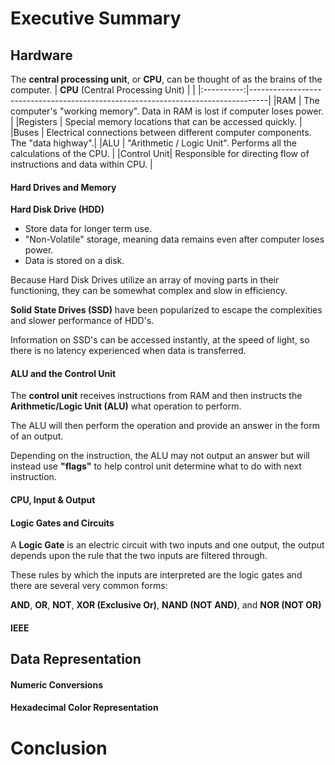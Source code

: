 # Executive Summary
## Hardware
The **central processing unit**, or **CPU**, can be thought of as the brains of the computer.
| **CPU** (Central Processing Unit)        |                                                    |
|:----------:|----------------------------------------------------------------------------------|
|RAM         | The computer's "working memory". Data in RAM is lost if computer loses power.    | 
|Registers   | Special memory locations that can be accessed quickly.                           |
|Buses       | Electrical connections between different computer components. The "data highway".|
|ALU         | "Arithmetic / Logic Unit". Performs all the calculations of the CPU.             |
|Control Unit| Responsible for directing flow of instructions and data within CPU.              |
#### Hard Drives and Memory
**Hard Disk Drive (HDD)**
- Store data for longer term use. 
- "Non-Volatile" storage, meaning data remains even after computer loses power.
- Data is stored on a disk.

Because Hard Disk Drives utilize an array of moving parts in their functioning, they can be somewhat complex and slow in efficiency. 

**Solid State Drives (SSD)** have been popularized to escape the complexities and slower performance of HDD's.

Information on SSD's can be accessed instantly, at the speed of light, so there is no latency experienced when data is transferred.

#### ALU and the Control Unit
The **control unit** receives instructions from RAM and then instructs the **Arithmetic/Logic Unit (ALU)** what operation to perform.

The ALU will then perform the operation and provide an answer in the form of an output. 

Depending on the instruction, the ALU may not output an answer but will instead use **"flags"** to help control unit determine what to do with next instruction.

#### CPU, Input & Output
#### Logic Gates and Circuits

A **Logic Gate** is an electric circuit with two inputs and one output, the output depends upon the rule that the two inputs are filtered through.

These rules by which the inputs are interpreted are the logic gates and there are several very common forms:

**AND**, **OR**, **NOT**, **XOR (Exclusive Or)**, **NAND (NOT AND)**, and **NOR (NOT OR)**


#### IEEE
## Data Representation
#### Numeric Conversions
#### Hexadecimal Color Representation
# Conclusion
